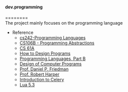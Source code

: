 #### dev.programming
========  
The project mainly focuses on the programming language


* Reference  
  - [cs242-Programming Languages](http://cs242.stanford.edu/f18/) 
  - [CS106B - Programming Abstractions](https://see.stanford.edu/Course/CS106B/143)
  - [CS 61A](https://cs61a.org/)
  - [How to Design Programs](http://www.ccs.neu.edu/home/matthias/HtDP2e/)
  - [Programming Languages, Part B](https://www.coursera.org/learn/programming-languages)
  - [Design of Computer Programs](https://www.udacity.com/wiki/cs212#!#additional-reading)
  - [Prof. Daniel P. Friedman](http://www.cs.indiana.edu/~dfried/)
  - [Prof. Robert Harper](http://www.cs.cmu.edu/~rwh/)
  - [Introduction to Celery](http://docs.celeryproject.org/en/master/internals/guide.html)
  - [Lua 5.3](http://cloudwu.github.io/lua53doc/)
